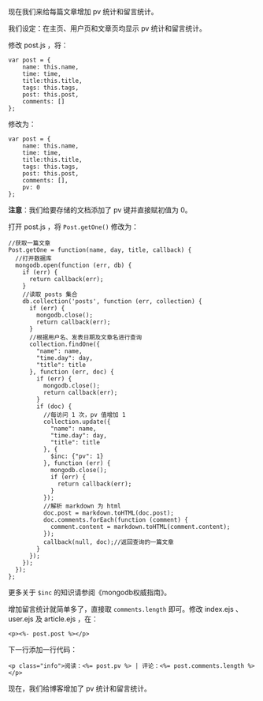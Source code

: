 现在我们来给每篇文章增加 pv 统计和留言统计。

我们设定：在主页、用户页和文章页均显示 pv 统计和留言统计。  

修改 post.js ，将：

    var post = {
        name: this.name,
        time: time,
        title:this.title,
        tags: this.tags,
        post: this.post,
        comments: []
    };

修改为：

    var post = {
        name: this.name,
        time: time,
        title:this.title,
        tags: this.tags,
        post: this.post,
        comments: [],
        pv: 0
    };

**注意**：我们给要存储的文档添加了 pv 键并直接赋初值为 0。

打开 post.js ，将 `Post.getOne()` 修改为：

    //获取一篇文章
    Post.getOne = function(name, day, title, callback) {
      //打开数据库
      mongodb.open(function (err, db) {
        if (err) {
          return callback(err);
        }
        //读取 posts 集合
        db.collection('posts', function (err, collection) {
          if (err) {
            mongodb.close();
            return callback(err);
          }
          //根据用户名、发表日期及文章名进行查询
          collection.findOne({
            "name": name,
            "time.day": day,
            "title": title
          }, function (err, doc) {
            if (err) {
              mongodb.close();
              return callback(err);
            }
            if (doc) {
              //每访问 1 次，pv 值增加 1
              collection.update({
                "name": name,
                "time.day": day,
                "title": title
              }, {
                $inc: {"pv": 1}
              }, function (err) {
                mongodb.close();
                if (err) {
                  return callback(err);
                }
              });
              //解析 markdown 为 html
              doc.post = markdown.toHTML(doc.post);
              doc.comments.forEach(function (comment) {
                comment.content = markdown.toHTML(comment.content);
              });
              callback(null, doc);//返回查询的一篇文章
            }
          });
        });
      });
    };

更多关于 `$inc` 的知识请参阅《mongodb权威指南》。

增加留言统计就简单多了，直接取 `comments.length` 即可。修改 index.ejs 、user.ejs 及 article.ejs ，在：

    <p><%- post.post %></p>

下一行添加一行代码：

    <p class="info">阅读：<%= post.pv %> | 评论：<%= post.comments.length %></p>

现在，我们给博客增加了 pv 统计和留言统计。